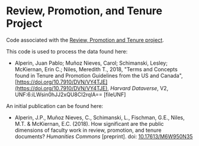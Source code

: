 # Review, Promotion, and Tenure Project
Code associated with the [Review, Promotion and Tenure project](https://www.scholcommlab.ca/research/rpt-project/). 

This code is used to process the data found here: 

* Alperin, Juan Pablo; Muñoz Nieves, Carol; Schimanski, Lesley; McKiernan, Erin C.; Niles, Meredith T., 2018, "Terms and Concepts found in Tenure and Promotion Guidelines from the US and Canada", [https://doi.org/10.7910/DVN/VY4TJE](https://doi.org/10.7910/DVN/VY4TJE), *Harvard Dataverse*, V2, UNF:6:iLWsin0hJJ2xQU8CI2rqlA== [fileUNF] 

An initial publication can be found here: 

* Alperin, J.P., Muñoz Nieves, C., Schimanski, L., Fischman, G.E., Niles, M.T. & McKiernan, E.C. (2018). How significant are the public dimensions of faculty work in review, promotion, and tenure documents? *Humanities Commons* [preprint]. doi: [10.17613/M6W950N35](https://doi.org/10.17613/M6W950N35)
